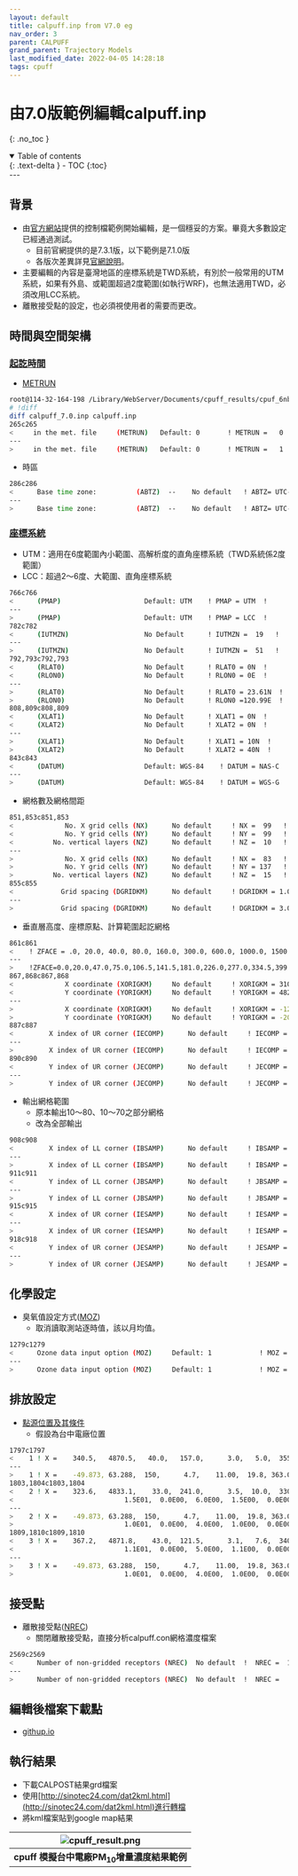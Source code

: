 ```yaml
---
layout: default
title: calpuff.inp from V7.0 eg
nav_order: 3
parent: CALPUFF
grand_parent: Trajectory Models
last_modified_date: 2022-04-05 14:28:18
tags: cpuff 
---
```


# 由7.0版範例編輯calpuff.inp
{: .no_toc }

<details open markdown="block">
  <summary>
    Table of contents
  </summary>
  {: .text-delta }
- TOC
{:toc}
</details>
---

## 背景
- 由[官方網站](http://www.src.com/calpuff/download/download.htm)提供的控制檔範例開始編輯，是一個穩妥的方案。畢竟大多數設定已經通過測試。
   - 目前官網提供的是7.3.1版，以下範例是7.1.0版
   - 各版次差異詳見[官網說明](http://www.src.com/)。
- 主要編輯的內容是臺灣地區的座標系統是TWD系統，有別於一般常用的UTM系統，如果有外島、或範圍超過2度範圍(如執行WRF)，也無法適用TWD，必須改用LCC系統。
- 離散接受點的設定，也必須視使用者的需要而更改。

## 時間與空間架構

### [起訖時間](https://sinotec2.github.io/Focus-on-Air-Quality/TrajModels/CALPUFF/calpuff_inp/#input-group-1--general-run-control-parameters)
- [METRUN](https://sinotec2.github.io/Focus-on-Air-Quality/TrajModels/CALPUFF/calpuff_inp/#run-all-periods)

```bash
root@114-32-164-198 /Library/WebServer/Documents/cpuff_results/cpuf_6nbnk12i
# !diff
diff calpuff_7.0.inp calpuff.inp 
265c265
<     in the met. file     (METRUN)   Default: 0       ! METRUN =   0  !
---
>     in the met. file     (METRUN)   Default: 0       ! METRUN =   1  !
```
- 時區

```bash
286c286
<      Base time zone:          (ABTZ)  --    No default   ! ABTZ= UTC-0500 !
---
>      Base time zone:          (ABTZ)  --    No default   ! ABTZ= UTC-0000 !
```
### [座標系統](https://sinotec2.github.io/Focus-on-Air-Quality/TrajModels/CALPUFF/calpuff_inp/#projection-for-all-xy)
- UTM：適用在6度範圍內小範圍、高解析度的直角座標系統（TWD系統係2度範圍）
- LCC：超過2～6度、大範圍、直角座標系統

```bash
766c766
<      (PMAP)                     Default: UTM    ! PMAP = UTM  !
---
>      (PMAP)                     Default: UTM    ! PMAP = LCC  !
782c782
<      (IUTMZN)                   No Default      ! IUTMZN =  19   !
---
>      (IUTMZN)                   No Default      ! IUTMZN =  51   !
792,793c792,793
<      (RLAT0)                    No Default      ! RLAT0 = 0N  !
<      (RLON0)                    No Default      ! RLON0 = 0E  !
---
>      (RLAT0)                    No Default      ! RLAT0 = 23.61N  !
>      (RLON0)                    No Default      ! RLON0 =120.99E  !
808,809c808,809
<      (XLAT1)                    No Default      ! XLAT1 = 0N  !
<      (XLAT2)                    No Default      ! XLAT2 = 0N  !
---
>      (XLAT1)                    No Default      ! XLAT1 = 10N  !
>      (XLAT2)                    No Default      ! XLAT2 = 40N  !
843c843
<      (DATUM)                    Default: WGS-84    ! DATUM = NAS-C  !
---
>      (DATUM)                    Default: WGS-84    ! DATUM = WGS-G  !
```
- 網格數及網格間距

```bash
851,853c851,853
<             No. X grid cells (NX)      No default     ! NX =  99   !
<             No. Y grid cells (NY)      No default     ! NY =  99   !
<          No. vertical layers (NZ)      No default     ! NZ =  10   !
---
>             No. X grid cells (NX)      No default     ! NX =  83   !
>             No. Y grid cells (NY)      No default     ! NY = 137   !
>          No. vertical layers (NZ)      No default     ! NZ =  15   !
855c855
<            Grid spacing (DGRIDKM)      No default     ! DGRIDKM = 1.0 !
---
>            Grid spacing (DGRIDKM)      No default     ! DGRIDKM = 3.0 !
```
- 垂直層高度、座標原點、計算範圍起訖網格

```bash
861c861
<    ! ZFACE = .0, 20.0, 40.0, 80.0, 160.0, 300.0, 600.0, 1000.0, 1500.0, 2200.0, 3000.0 !
---
>    !ZFACE=0.0,20.0,47.0,75.0,106.5,141.5,181.0,226.0,277.0,334.5,399.5,555.5,757.0,1177.0,1566.5,2403.5!
867,868c867,868
<             X coordinate (XORIGKM)     No default     ! XORIGKM = 310.0 !
<             Y coordinate (YORIGKM)     No default     ! YORIGKM = 4820.0 !
---
>             X coordinate (XORIGKM)     No default     ! XORIGKM = -124.5!
>             Y coordinate (YORIGKM)     No default     ! YORIGKM = -205.5!
887c887
<         X index of UR corner (IECOMP)      No default     ! IECOMP =  99   !
---
>         X index of UR corner (IECOMP)      No default     ! IECOMP =  83   !
890c890
<         Y index of UR corner (JECOMP)      No default     ! JECOMP =  99   !
---
>         Y index of UR corner (JECOMP)      No default     ! JECOMP = 137   !
```
- 輸出網格範圍
   - 原本輸出10～80、10～70之部分網格
   - 改為全部輸出
      
```bash
908c908
<         X index of LL corner (IBSAMP)      No default     ! IBSAMP =  10   !
---
>         X index of LL corner (IBSAMP)      No default     ! IBSAMP =  1   !
911c911
<         Y index of LL corner (JBSAMP)      No default     ! JBSAMP =  10   !
---
>         Y index of LL corner (JBSAMP)      No default     ! JBSAMP =  1   !
915c915
<         X index of UR corner (IESAMP)      No default     ! IESAMP =  80   !
---
>         X index of UR corner (IESAMP)      No default     ! IESAMP =  83   !
918c918
<         Y index of UR corner (JESAMP)      No default     ! JESAMP =  70   !
---
>         Y index of UR corner (JESAMP)      No default     ! JESAMP = 137   !

```

## 化學設定
- 臭氧值設定方式([MOZ](https://sinotec2.github.io/Focus-on-Air-Quality/TrajModels/CALPUFF/calpuff_inp/#input-group-11--chemistry-parameters))
   - 取消讀取測站逐時值，該以月均值。

```bash
1279c1279
<      Ozone data input option (MOZ)     Default: 1            ! MOZ =  1   !
---
>      Ozone data input option (MOZ)     Default: 1            ! MOZ =  0   !
```
## 排放設定
- [點源位置及其條件](https://sinotec2.github.io/Focus-on-Air-Quality/TrajModels/CALPUFF/calpuff_inp/#subgroup-13b-constant-emissions)
   - 假設為台中電廠位置

```bash
1797c1797
<    1 ! X =    340.5,   4870.5,   40.0,   157.0,      3.0,   5.0,  355.0,   .0, 
---
>    1 ! X =    -49.873, 63.288,  150,      4.7,    11.00,  19.8, 363.0,    .0, 
1803,1804c1803,1804
<    2 ! X =    323.6,   4833.1,    33.0,  241.0,      3.5,  10.0,  330.0,   .0, 
<                            1.5E01,  0.0E00,  6.0E00,  1.5E00,  0.0E00,  0.0E00,  1.5E01 ! 
---
>    2 ! X =    -49.873, 63.288,  150,      4.7,    11.00,  19.8, 363.0,    .0, 
>                            1.0E01,  0.0E00,  4.0E00,  1.0E00,  0.0E00,  0.0E00,  1.0E01 ! 
1809,1810c1809,1810
<    3 ! X =    367.2,   4871.8,    43.0,  121.5,      3.1,   7.6,  340.0,   .0,
<                            1.1E01,  0.0E00,  5.0E00,  1.1E00,  0.0E00,  0.0E00,  1.1E01 ! 
---
>    3 ! X =    -49.873, 63.288,  150,      4.7,    11.00,  19.8, 363.0,    .0, 
>                            1.0E01,  0.0E00,  4.0E00,  1.0E00,  0.0E00,  0.0E00,  1.0E01 ! 
```
## 接受點
- 離散接受點([NREC](https://sinotec2.github.io/Focus-on-Air-Quality/TrajModels/CALPUFF/calpuff_inp/#subgroup-17a-number-of-receptors))
   - 關閉離散接受點，直接分析calpuff.con網格濃度檔案

```bash
2569c2569
<      Number of non-gridded receptors (NREC)  No default  !  NREC =  10   !
---
>      Number of non-gridded receptors (NREC)  No default  !  NREC =   0   !
```

## 編輯後檔案下載點
- [githup.io](https://github.com/sinotec2/Focus-on-Air-Quality/blob/main/TrajModels/CALPUFF/calpuff.inp)

## 執行結果
- 下載CALPOST結果grd檔案
- 使用[http://sinotec24.com/dat2kml.html](http://sinotec24.com/dat2kml.html)進行轉檔
- 將kml檔案貼到google map結果

| ![cpuff_result.png](https://raw.githubusercontent.com/sinotec2/Focus-on-Air-Quality/main/assets/images/cpuff_result.png)|
|:--:|
| <b>cpuff 模擬台中電廠PM<sub>10</sub>增量濃度結果範例</b>|